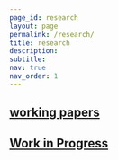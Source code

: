 ```yaml
---
page_id: research
layout: page
permalink: /research/
title: research
description:
subtitle: 
nav: true
nav_order: 1
---
```


<!-- Styles for collapsible sections -->
<style>
  .projects h2 {
    cursor: pointer;
  }

  #content-2, #content-1, #abstract-2 {
    display: none;
  }

  .b {
    font-weight: bold;
  }
</style>

<!-- PROJECTS SECTION -->
<div class="projects">
  <a id="toggle-content-2" href="javascript:void(0);" onclick="toggleVisibility('content-2')">
    <h2 class="category">
      <i class="fa-solid fa-chevron-down fa-2xs"></i> working papers
    </h2>
  </a>
</div>

<!-- WORKING PAPERS -->
<div id="content-2">
  <div style="margin: 0; padding: 0; position: relative;">
    <div style="display: inline-block; padding-left: 30px; line-height: 16pt;">
      <span><i>Measuring the Euro Area Output Gap</i>, joint with 
        <a href="https://www.barigozzi.eu/Home.html"><i>Matteo Barigozzi</i></a> and 
        <a href="https://sites.google.com/site/lucianimatteo/"><i>Matteo Luciani</i></a>
      </span>
    </div>
    <!-- ABSTRACT -->
    <div style="margin-top: 0px; position: relative;">
      <div style="display: inline-block; padding-left: 30px; font-size: 11pt;">
        <a href="javascript:void(0);" id="toggle-abstract-2" onclick="toggleAbstract('abstract-2')">
          <i class="fa-solid fa-chevron-right fa-2xs"></i> <i>Abstract</i>
        </a>
      </div>
      <div id="abstract-2" style="display: none; padding-left: 30px; line-height: 12pt; font-size: 10pt;">
        Text
        <br>
        <div class="b">
          <b>Keywords:</b> output gap, factor models, large-dimensional data, non-stationarity, COVID19
        </div>
      </div>
    </div>
  </div>
</div>

<!-- WORK IN PROGRESS SECTION -->
<div class="projects">
  <a id="toggle-content-1" href="javascript:void(0);" onclick="toggleVisibility('content-1')">
    <h2 class="category">
      <i class="fa-solid fa-chevron-down fa-2xs"></i> Work in Progress
    </h2>
  </a>
</div>

<div id="content-1">
  <!-- Content for 'Work in Progress' -->
</div>

<!-- JavaScript for collapsible sections -->
<script>
  function toggleVisibility(id) {
    const element = document.getElementById(id);
    element.style.display = element.style.display === "none" ? "block" : "none";
  }

  function toggleAbstract(id) {
    const element = document.getElementById(id);
    element.style.display = element.style.display === "none" ? "inline-block" : "none";
  }
</script>

<!-- FontAwesome Icons -->
<link href="https://cdnjs.cloudflare.com/ajax/libs/font-awesome/6.0.0/css/all.min.css" rel="stylesheet">

